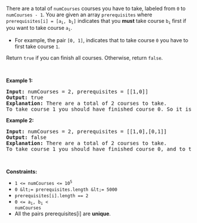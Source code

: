There are a total of `` numCourses `` courses you have to take, labeled from `` 0 `` to `` numCourses - 1 ``. You are given an array `` prerequisites `` where <code>prerequisites[i] = [a<sub>i</sub>, b<sub>i</sub>]</code> indicates that you __must__ take course <code>b<sub>i</sub></code> first if you want to take course <code>a<sub>i</sub></code>.

*   For example, the pair `` [0, 1] ``, indicates that to take course `` 0 `` you have to first take course `` 1 ``.

Return `` true `` if you can finish all courses. Otherwise, return `` false ``.

&nbsp;

__Example 1:__

<pre>
<strong>Input:</strong> numCourses = 2, prerequisites = [[1,0]]
<strong>Output:</strong> true
<strong>Explanation:</strong> There are a total of 2 courses to take. 
To take course 1 you should have finished course 0. So it is possible.
</pre>

__Example 2:__

<pre>
<strong>Input:</strong> numCourses = 2, prerequisites = [[1,0],[0,1]]
<strong>Output:</strong> false
<strong>Explanation:</strong> There are a total of 2 courses to take. 
To take course 1 you should have finished course 0, and to take course 0 you should also have finished course 1. So it is impossible.
</pre>

&nbsp;

__Constraints:__

*   <code>1 &lt;= numCourses &lt;= 10<sup>5</sup></code>
*   `` 0 &lt;= prerequisites.length &lt;= 5000 ``
*   `` prerequisites[i].length == 2 ``
*   <code>0 &lt;= a<sub>i</sub>, b<sub>i</sub> &lt; numCourses</code>
*   All the pairs prerequisites\[i\] are __unique__.